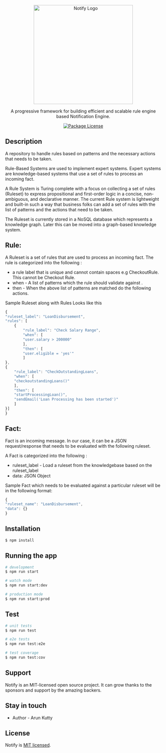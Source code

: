 <p align="center">
  <a target="blank"><img src="https://imgbox.com/yBtDHmp2" width="320" alt="Notify Logo" /></a>
</p>

  <p align="center">A progressive framework for building efficient and scalable rule engine based Notification Engine.</p>
<p align="center">
<a href="https://www.npmjs.com/~nestjscore" target="_blank"><img src="https://img.shields.io/npm/l/@nestjs/core.svg" alt="Package License" /></a>  
</p>

## Description

A repository to handle rules based on patterns and the necessary actions that needs to be taken.

Rule-Based Systems are used to implement expert systems. Expert systems are knowledge-based systems that use a set of rules to process an incoming fact. 

A Rule System is Turing complete with a focus on collecting a set of rules (Ruleset) to express propositional and first-order logic in a concise, non-ambiguous, and declarative manner. The current Rule system is lightweight and built-in such a way that business folks can add a set of rules with the list of patterns and the actions that need to be taken.  

The Ruleset is currently stored in a NoSQL database which represents a knowledge graph. Later this can be moved into a graph-based knowledge system.

## Rule:

A Ruleset is a set of rules that are used to process an incoming fact.
The rule is categorized into the following :

- a rule label that is unique and cannot contain spaces e.g CheckoutRule. This cannot be Checkout Rule.
- when - A list of patterns which the rule should validate against .
- then - When the above list of patterns are matched do the following actions.

Sample Ruleset along with Rules Looks like this

```jsx
{
"ruleset_label": "LoanDisbursement",
"rules": [
	{
		"rule_label": "Check Salary Range",
		"when": [
		"user.salary > 200000"
		],
		"then": [
		"user.eligible = 'yes'"
		]
},
{
	"rule_label": "CheckOutstandingLoans",
	"when": [
	"checkoutstandingLoans()"
	],
	"then": [
	"startProcessingLoan()",
	"sendEmail('Loan Processing has been started')"
	]
}]
}
```

## Fact:

Fact is an incoming message. In our case, it can be a JSON request/response that needs to be evaluated with the following ruleset.

A Fact is categorized into the following :

- ruleset_label - Load a ruleset from the knowledgebase based on the ruleset_label
- data: JSON Object

Sample Fact which needs to be evaluated against a particular ruleset will be in the following format: 
```jsx
{
"ruleset_name": "LoanDisbursement",
"data": {}
}
```


## Installation

```bash
$ npm install
```

## Running the app

```bash
# development
$ npm run start

# watch mode
$ npm run start:dev

# production mode
$ npm run start:prod
```

## Test

```bash
# unit tests
$ npm run test

# e2e tests
$ npm run test:e2e

# test coverage
$ npm run test:cov
```

## Support

Notify is an MIT-licensed open source project. It can grow thanks to the sponsors and support by the amazing backers. 

## Stay in touch

- Author - Arun Kutty


## License

Notify is [MIT licensed](LICENSE).
